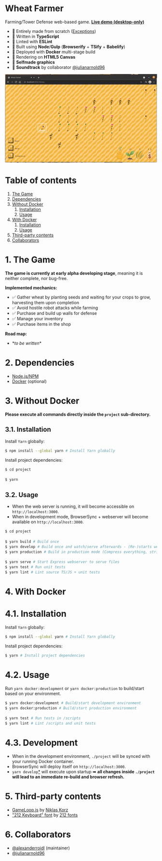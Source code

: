 Wheat Farmer
===


Farming/Tower Defense web-based game. **[Live demo (desktop-only)](https://360-noscope.de/wheat-farmer)**

* 🌾 Entirely made from scratch ([Exceptions](https://github.com/alexanderroidl/wheat-farmer#5-third-party-contents))
* 🌾 Written in **TypeScript**
* 🌾 Linted with **ESLint**
* 🌾 Built using **Node**/**Gulp** (**Browserify** + **TSify** + **Babelify**)
* 🌾 Deployed with **Docker** multi-stage build
* 🌾 Rendering on **HTML5 Canvas**
* 🌾 **Selfmade graphics**
* 🌾 **Soundtrack** by collaborator [@julianarnold96](https://github.com/julianarnold96)

![](preview.gif)


# Table of contents
1. [The Game](#1-the-game)
2. [Dependencies](#2-dependencies)
3. [Without Docker](#3-without-docker)
    1. [Installation](#31-installation)
    2. [Usage](#32-usage)
4. [With Docker](#4-with-docker)
    1. [Installation](#41-installation)
    2. [Usage](#42-usage)
5. [Third-party contents](#5-third-party-contents)
6. [Collaborators](#6-collaborators)


# 1. The Game
**The game is currently at early alpha developing stage**, meaning it is neither complete, nor bug-free.

**Implemented mechanics:**
- ✅ Gather wheat by planting seeds and waiting for your crops to grow, harvesting them upon completion
- ✅ Avoid hostile robot attacks while farming
- ✅ Purchase and build up walls for defense
- ✅ Manage your inventory
- ✅ Purchase items in the shop

**Road map:**
* \**to be written*\*


# 2. Dependencies
* [Node.js/NPM](https://nodejs.org)
* [Docker](https://www.docker.com/) (optional)


# 3. Without Docker
**Please execute all commands directly inside the ```project``` sub-directory.**

## 3.1. Installation 
Install ```Yarn``` globally:
```bash
$ npm install --global yarn # Install Yarn globally
```

Install project dependencies:
```bash
$ cd project

$ yarn
```

## 3.2. Usage
* When the web server is running, it will become accessible on ```http://localhost:3000```.
* When in development mode, BrowserSync + webserver will become available on ```http://localhost:3000```.

```bash
$ cd project

$ yarn build # Build once
$ yarn develop # Build once and watch/serve afterwards - (Re-)starts webserver and BrowserSync
$ yarn production # Build in production mode (Compress everything, strip debug)

$ yarn serve # Start Express webserver to serve files
$ yarn test # Run unit tests
$ yarn lint # Lint source TS/JS + unit tests
```


# 4. With Docker
# 4.1. Installation
Install ```Yarn``` globally:
```bash
$ npm install --global yarn # Install Yarn globally
```

Install project dependencies:
```bash
$ yarn # Install project dependencies
```

# 4.2. Usage

Run ```yarn docker:development``` or ```yarn docker:production``` to build/start based on your environment.

```bash
$ yarn docker:development # Build/start development environment
$ yarn docker:production # Build/start production environment

$ yarn test # Run tests in /scripts
$ yarn lint # Lint /scripts and unit tests
```

# 4.3. Development

* When in the development environment, ```./project``` will be synced with your running Docker container.
* BrowserSync will deploy itself on ```http://localhost:3000```.
* ```yarn develop```[*](#32-usage) will execute upon startup ➡ **all changes inside ```./project``` will lead to an immediate re-build and browser refresh.**

# 5. Third-party contents
* [GameLoop.js](https://gist.github.com/niklaskorz/2ef312693977e02d3fb4751b28f7d435) by [Niklas Korz](https://gist.github.com/niklaskorz)
* ["212 Keyboard" font](https://www.dafont.com/212-keyboard.font) by [212 fonts](https://www.dafont.com/elizabeth.d7791)

# 6. Collaborators
* [@alexanderroidl](https://github.com/alexanderroidl) (maintainer)
* [@julianarnold96](https://github.com/julianarnold96)
